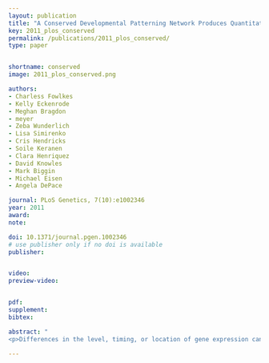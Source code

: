 ```yaml
---
layout: publication
title: "A Conserved Developmental Patterning Network Produces Quantitatively Different Output in Multiple Species of Drosophila"
key: 2011_plos_conserved
permalink: /publications/2011_plos_conserved/
type: paper


shortname: conserved
image: 2011_plos_conserved.png

authors:
- Charless Fowlkes
- Kelly Eckenrode
- Meghan Bragdon
- meyer
- Zeba Wunderlich
- Lisa Simirenko
- Cris Hendricks
- Soile Keranen
- Clara Henriquez
- David Knowles
- Mark Biggin
- Michael Eisen
- Angela DePace

journal: PLoS Genetics, 7(10):e1002346
year: 2011
award:
note: 

doi: 10.1371/journal.pgen.1002346
# use publisher only if no doi is available
publisher: 


video: 
preview-video:


pdf: 
supplement:
bibtex:

abstract: "
<p>Differences in the level, timing, or location of gene expression can contribute to alternative phenotypes at the molecular and organismal level. Understanding the origins of expression differences is complicated by the fact that organismal morphology and gene regulatory networks could potentially vary even between closely related species. To assess the scope of such changes, we used high-resolution imaging methods to measure mRNA expression in blastoderm embryos of Drosophila yakuba and Drosophila pseudoobscura and assembled these data into cellular resolution atlases, where expression levels for 13 genes in the segmentation network are averaged into species-specific, cellular resolution morphological frameworks. We demonstrate that the blastoderm embryos of these species differ in their morphology in terms of size, shape, and number of nuclei. We present an approach to compare cellular gene expression patterns between species, while accounting for varying embryo morphology, and apply it to our data and an equivalent dataset for Drosophila melanogaster. Our analysis reveals that all individual genes differ quantitatively in their spatio-temporal expression patterns between these species, primarily in terms of their relative position and dynamics. Despite many small quantitative differences, cellular gene expression profiles for the whole set of genes examined are largely similar. This suggests that cell types at this stage of development are conserved, though they can differ in their relative position by up to 3–4 cell widths and in their relative proportion between species by as much as 5-fold. Quantitative differences in the dynamics and relative level of a subset of genes between corresponding cell types may reflect altered regulatory functions between species. Our results emphasize that transcriptional networks can diverge over short evolutionary timescales and that even small changes can lead to distinct output in terms of the placement and number of equivalent cells.</p>"

---
```

